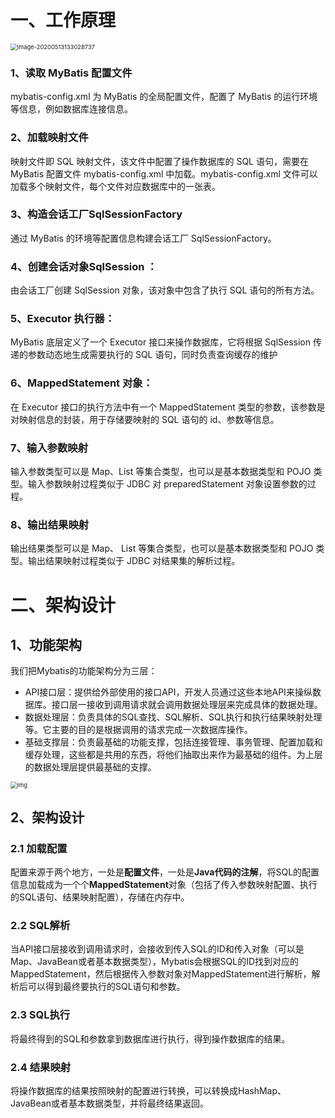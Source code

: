 # 一、工作原理

<img src="https://gitee.com/BlacksJack/picture-bed/raw/master/img/20200910170028.png" alt="image-20200513133028737" style="zoom: 67%;" />

### 1、读取 MyBatis 配置文件

mybatis-config.xml 为 MyBatis 的全局配置文件，配置了 MyBatis 的运行环境等信息，例如数据库连接信息。

### 2、加载映射文件

映射文件即 SQL 映射文件，该文件中配置了操作数据库的 SQL 语句，需要在 MyBatis 配置文件 mybatis-config.xml 中加载。mybatis-config.xml 文件可以加载多个映射文件，每个文件对应数据库中的一张表。

### 3、构造会话工厂SqlSessionFactory

通过 MyBatis 的环境等配置信息构建会话工厂 SqlSessionFactory。

### 4、创建会话对象SqlSession ：

由会话工厂创建 SqlSession 对象，该对象中包含了执行 SQL 语句的所有方法。

### 5、Executor 执行器：

MyBatis 底层定义了一个 Executor 接口来操作数据库，它将根据 SqlSession 传递的参数动态地生成需要执行的 SQL 语句，同时负责查询缓存的维护

### 6、MappedStatement 对象：

在 Executor 接口的执行方法中有一个 MappedStatement 类型的参数，该参数是对映射信息的封装，用于存储要映射的 SQL 语句的 id、参数等信息。

### 7、输入参数映射

输入参数类型可以是 Map、List 等集合类型，也可以是基本数据类型和 POJO 类型。输入参数映射过程类似于 JDBC 对 preparedStatement 对象设置参数的过程。

### 8、输出结果映射

输出结果类型可以是 Map、 List 等集合类型，也可以是基本数据类型和 POJO 类型。输出结果映射过程类似于 JDBC 对结果集的解析过程。





# 二、架构设计

## 1、功能架构

我们把Mybatis的功能架构分为三层：

- API接口层：提供给外部使用的接口API，开发人员通过这些本地API来操纵数据库。接口层一接收到调用请求就会调用数据处理层来完成具体的数据处理。
- 数据处理层：负责具体的SQL查找、SQL解析、SQL执行和执行结果映射处理等。它主要的目的是根据调用的请求完成一次数据库操作。
- 基础支撑层：负责最基础的功能支撑，包括连接管理、事务管理、配置加载和缓存处理，这些都是共用的东西，将他们抽取出来作为最基础的组件。为上层的数据处理层提供最基础的支撑。

<img src="https://gitee.com/BlacksJack/picture-bed/raw/master/img/20200927093849.png" alt="img" style="zoom:67%;" />



## 2、架构设计

### 2.1 加载配置

配置来源于两个地方，一处是**配置文件**，一处是**Java代码的注解**，将SQL的配置信息加载成为一个个**MappedStatement**对象（包括了传入参数映射配置、执行的SQL语句、结果映射配置），存储在内存中。

### 2.2 SQL解析

当API接口层接收到调用请求时，会接收到传入SQL的ID和传入对象（可以是Map、JavaBean或者基本数据类型），Mybatis会根据SQL的ID找到对应的MappedStatement，然后根据传入参数对象对MappedStatement进行解析，解析后可以得到最终要执行的SQL语句和参数。

### 2.3 SQL执行

将最终得到的SQL和参数拿到数据库进行执行，得到操作数据库的结果。

### 2.4 结果映射

将操作数据库的结果按照映射的配置进行转换，可以转换成HashMap、JavaBean或者基本数据类型，并将最终结果返回。









